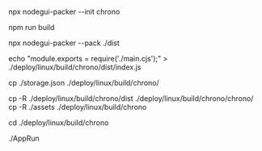 npx nodegui-packer --init chrono

npm run build

npx nodegui-packer --pack ./dist

echo "module.exports = require('./main.cjs');" > ./deploy/linux/build/chrono/dist/index.js

cp ./storage.json ./deploy/linux/build/chrono/

cp -R ./deploy/linux/build/chrono/dist ./deploy/linux/build/chrono/chrono/
cp -R ./assets ./deploy/linux/build/chrono

cd ./deploy/linux/build/chrono

./AppRun